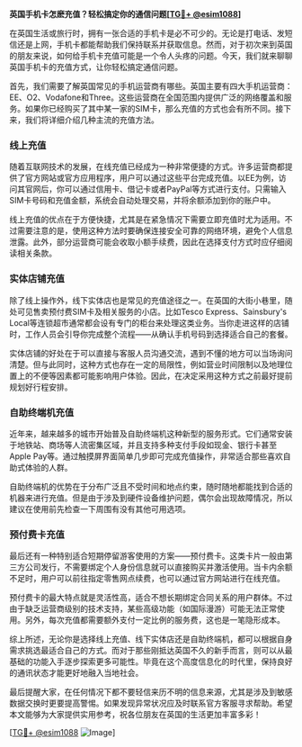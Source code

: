 **英国手机卡怎麽充值？轻松搞定你的通信问题[[TG💪+ @esim1088](https://t.me/s/esim1088)]**

在英国生活或旅行时，拥有一张合适的手机卡是必不可少的。无论是打电话、发短信还是上网，手机卡都能帮助我们保持联系并获取信息。然而，对于初次来到英国的朋友来说，如何给手机卡充值可能是一个令人头疼的问题。今天，我们就来聊聊英国手机卡的充值方式，让你轻松搞定通信问题。

首先，我们需要了解英国常见的手机运营商有哪些。英国主要有四大手机运营商：EE、O2、Vodafone和Three。这些运营商在全国范围内提供广泛的网络覆盖和服务。如果你已经购买了其中某一家的SIM卡，那么充值的方式也会有所不同。接下来，我们将详细介绍几种主流的充值方法。

### 线上充值

随着互联网技术的发展，在线充值已经成为一种非常便捷的方式。许多运营商都提供了官方网站或官方应用程序，用户可以通过这些平台完成充值。以EE为例，访问其官网后，你可以通过信用卡、借记卡或者PayPal等方式进行支付。只需输入SIM卡号码和充值金额，系统会自动处理交易，并将余额添加到你的账户中。

线上充值的优点在于方便快捷，尤其是在紧急情况下需要立即充值时尤为适用。不过需要注意的是，使用这种方法时要确保连接安全可靠的网络环境，避免个人信息泄露。此外，部分运营商可能会收取小额手续费，因此在选择支付方式时应仔细阅读相关条款。

### 实体店铺充值

除了线上操作外，线下实体店也是常见的充值途径之一。在英国的大街小巷里，随处可见售卖预付费SIM卡及相关服务的小店。比如Tesco Express、Sainsbury's Local等连锁超市通常都会设有专门的柜台来处理这类业务。当你走进这样的店铺时，工作人员会引导你完成整个流程——从确认手机号码到选择适合自己的套餐。

实体店铺的好处在于可以直接与客服人员沟通交流，遇到不懂的地方可以当场询问清楚。但与此同时，这种方式也存在一定的局限性，例如营业时间限制以及地理位置上的不便等因素都可能影响用户体验。因此，在决定采用这种方式之前最好提前规划好行程安排。

### 自助终端机充值

近年来，越来越多的城市开始普及自助终端机这种新型的服务形式。它们通常安装于地铁站、商场等人流密集区域，并且支持多种支付手段如现金、银行卡甚至Apple Pay等。通过触摸屏界面简单几步即可完成充值操作，非常适合那些喜欢自助式体验的人群。

自助终端机的优势在于分布广泛且不受时间和地点约束，随时随地都能找到合适的机器来进行充值。但是由于涉及到硬件设备维护问题，偶尔会出现故障情况，所以建议在使用前先检查一下周围有没有其他可用选项。

### 预付费卡充值

最后还有一种特别适合短期停留游客使用的方案——预付费卡。这类卡片一般由第三方公司发行，不需要绑定个人身份信息就可以直接购买并激活使用。当卡内余额不足时，用户可以前往指定零售网点续费，也可以通过官方网站进行在线充值。

预付费卡的最大特点就是灵活性高，适合不想长期绑定合同关系的用户群体。不过由于缺乏运营商级别的技术支持，某些高级功能（如国际漫游）可能无法正常使用。另外，每次充值都需要额外支付一定比例的服务费，这也是一笔隐形成本。

综上所述，无论你是选择线上充值、线下实体店还是自助终端机，都可以根据自身需求挑选最适合自己的方式。而对于那些刚抵达英国不久的新手而言，则可以从最基础的功能入手逐步探索更多可能性。毕竟在这个高度信息化的时代里，保持良好的通讯状态才能更好地融入当地社会。

最后提醒大家，在任何情况下都不要轻信来历不明的信息来源，尤其是涉及到敏感数据交换时更要提高警惕。如果发现异常状况应及时联系官方客服寻求帮助。希望本文能够为大家提供实用参考，祝各位朋友在英国的生活更加丰富多彩！

[[TG💪+ @esim1088](https://t.me/s/esim1088) ![Image](https://i.postimg.cc/4NQfJmqS/Snipaste-2025-05-13-00-14-12.png)]